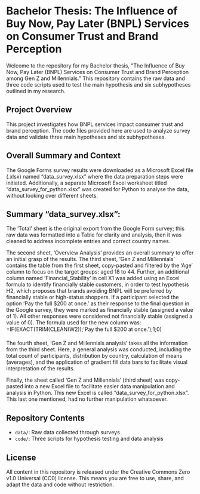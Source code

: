 # Bachelor Thesis: The Influence of Buy Now, Pay Later (BNPL) Services on Consumer Trust and Brand Perception

Welcome to the repository for my Bachelor thesis, "The Influence of Buy Now, Pay Later (BNPL) Services on Consumer Trust and Brand Perception among Gen Z and Millennials." This repository contains the raw data and three code scripts used to test the main hypothesis and six subhypotheses outlined in my research.

## Project Overview

This project investigates how BNPL services impact consumer trust and brand perception. The code files provided here are used to analyze survey data and validate three main hypotheses and six subhypotheses.

## Overall Summary and Context

The Google Forms survey results were downloaded as a Microsoft Excel file (.xlsx) named “data_survey.xlsx” where the data preparation steps were initiated. Additionally, a separate Microsoft Excel worksheet titled “data_survey_for_python.xlsx” was created for Python to analyse the data, without looking over different sheets.

## Summary “data_survey.xlsx”:

The ‘Total’ sheet is the original export from the Google Form survey; this raw data was formatted into a Table for clarity and analysis, then it was cleaned to address incomplete entries and correct country names. 

The second sheet, ‘Overview Analysis’ provides an overall summary to offer an initial grasp of the results. 
The third sheet, ‘Gen Z and Millennials’ contains the table from the first sheet, copy-pasted and filtered by the ‘Age’ column to focus on the target groups: aged 18 to 44. Further, an additional column named ‘Financial_Stability’ in cell X1 was added using an Excel formula to identify financially stable customers, in order to test hypothesis H2, which proposes that brands avoiding BNPL will be preferred by financially stable or high-status shoppers.  If a participant selected the option ‘Pay the full $200 at once.’ as their response to the final question in the Google survey, they were marked as financially stable (assigned a value of 1). All other responses were considered not financially stable (assigned a value of 0). 
The formula used for the new column was: =IF(EXACT(TRIM(CLEAN(W2));'Pay the full $200 at once.');1;0)

The fourth sheet, ‘Gen Z and Millennials analysis’ takes all the information from the third sheet. Here, a general analysis was conducted, including the total count of participants, distribution by country, calculation of means (averages), and the application of gradient fill data bars to facilitate visual interpretation of the results.

Finally, the sheet called ‘Gen Z and Millennials’ (third sheet) was copy-pasted into a new Excel file to facilitate easier data manipulation and analysis in Python. This new Excel is called “data_survey_for_python.xlsx”. This last one mentioned, had no further manipulation whatsoever.


## Repository Contents

- `data/`: Raw data collected through surveys
- `code/`: Three scripts for hypothesis testing and data analysis

## License

All content in this repository is released under the Creative Commons Zero v1.0 Universal (CC0) license. This means you are free to use, share, and adapt the data and code without restriction.
